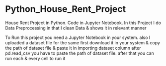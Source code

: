 # Python_House_Rent_Project
House Rent Project in Python. Code in Jupyter Notebook. In this Project I do Data Preprocessing in that I clean Data &amp; shows it in relevant manner

To Run this project you need a Jupyter Notebook in your system. also I uploaded a dataset file for the same first download it in your system & copy the path of dataset file & paste it in importing dataset column after pd.read_csv you have to paste the path of dataset file. after that you can run each & every cell to run it 
